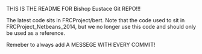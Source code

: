 THIS IS THE README FOR Bishop Eustace Git REPO!!!

The latest code sits in FRCProject/bert.
Note that the code used to sit in FRCProject_Netbeans_2014, but we no longer use this code and should only be used as a reference.

Remeber to always add A MESSEGE WITH EVERY COMMIT!
